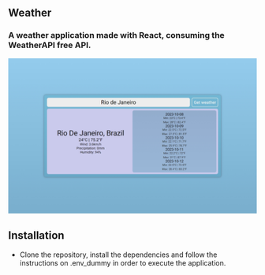 ## Weather

### A weather application made with React, consuming the WeatherAPI free API.

![Site on a MacBook Pro](./assets/b.jpeg)

## Installation

- Clone the repository, install the dependencies and follow the instructions on .env_dummy in order to execute the application.